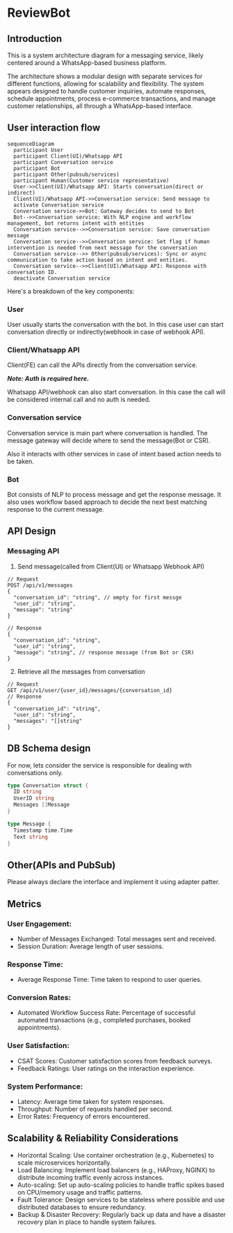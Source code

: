 # ReviewBot

## Introduction

This is a system architecture diagram for a messaging service, likely centered around a WhatsApp-based business platform.

The architecture shows a modular design with separate services for different functions, allowing for scalability and flexibility. The system appears designed to handle customer inquiries, automate responses, schedule appointments, process e-commerce transactions, and manage customer relationships, all through a WhatsApp-based interface.

## User interaction flow

```mermaid
sequenceDiagram
  participant User
  participant Client(UI)/Whatsapp API
  participant Conversation service
  participant Bot
  participant Other(pubsub/services)
  participant Human(Customer service representative)
  User->>Client(UI)/Whatsapp API: Starts conversation(direct or indirect)
  Client(UI)/Whatsapp API->>Conversation service: Send message to
  activate Conversation service
  Conversation service->>Bot: Gateway decides to send to Bot
  Bot-->>Conversation service: With NLP engine and workflow management, bot returns intent with entities
  Conversation service-->>Conversation service: Save conversation message
  Conversation service-->>Conversation service: Set flag if human intervention is needed from next message for the conversation
  Conversation service-->> Other(pubsub/services): Sync or async communication to take action based on intent and entities.
  Conversation service-->>Client(UI)/Whatsapp API: Response with conversation ID.
  deactivate Conversation service
```

Here's a breakdown of the key components:

### User

User usually starts the conversation with the bot. In this case user can start conversation directly or indirectly(webhook in case of webhook API).

### Client/Whatsapp API

Client(FE) can call the APIs directly from the conversation service.

**_Note: Auth is required here._**

Whatsapp API/webhook can also start conversation. In this case the call will be considered internal call and no auth is needed.

### Conversation service

Conversation service is main part where conversation is handled. The message gateway will decide where to send the message(Bot or CSR).

Also it interacts with other services in case of intent based action needs to be taken.

### Bot

Bot consists of NLP to process message and get the response message. It also uses workflow based approach to decide the next best matching response to the current message.

## API Design

### Messaging API

1. Send message(called from Client(UI) or Whatsapp Webhook API)

```http
// Request
POST /api/v1/messages
{
  "conversation_id": "string", // empty for first messge
  "user_id": "string",
  "message": "string"
}

// Response
{
  "conversation_id": "string",
  "user_id": "string",
  "message": "string", // response message (from Bot or CSR)
}
```

2. Retrieve all the messages from conversation

```http
// Request
GET /api/v1/user/{user_id}/messages/{conversation_id}
// Response
{
  "conversation_id": "string",
  "user_id": "string",
  "messages": "[]string"
}
```

## DB Schema design

For now, lets consider the service is responsible for dealing with conversations only.

```go
type Conversation struct {
  ID string
  UserID string
  Messages []Message
}

type Message {
  Timestamp time.Time
  Text string
}
```

## Other(APIs and PubSub)

Please always declare the interface and implement it using adapter patter.

## Metrics

### User Engagement:

- Number of Messages Exchanged: Total messages sent and received.
- Session Duration: Average length of user sessions.

### Response Time:

- Average Response Time: Time taken to respond to user queries.

### Conversion Rates:

- Automated Workflow Success Rate: Percentage of successful automated transactions (e.g., completed purchases, booked appointments).

### User Satisfaction:

- CSAT Scores: Customer satisfaction scores from feedback surveys.
- Feedback Ratings: User ratings on the interaction experience.

### System Performance:

- Latency: Average time taken for system responses.
- Throughput: Number of requests handled per second.
- Error Rates: Frequency of errors encountered.

## Scalability & Reliability Considerations

- Horizontal Scaling: Use container orchestration (e.g., Kubernetes) to scale microservices horizontally.
- Load Balancing: Implement load balancers (e.g., HAProxy, NGINX) to distribute incoming traffic evenly across instances.
- Auto-scaling: Set up auto-scaling policies to handle traffic spikes based on CPU/memory usage and traffic patterns.
- Fault Tolerance: Design services to be stateless where possible and use distributed databases to ensure redundancy.
- Backup & Disaster Recovery: Regularly back up data and have a disaster recovery plan in place to handle system failures.
